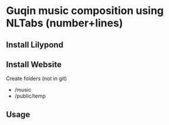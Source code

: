 # Guqin music composition using NLTabs (number+lines)

## Install Lilypond

## Install Website
Create folders (not in git)
* /music
* /public/temp

## Usage